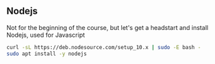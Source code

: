 ## Nodejs

Not for the beginning of the course, but let's get a headstart and install Nodejs, used for Javascript 

```bash
curl -sL https://deb.nodesource.com/setup_10.x | sudo -E bash -
sudo apt install -y nodejs
```